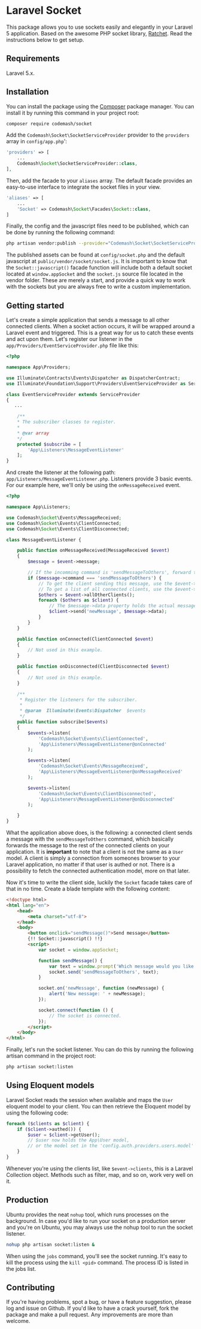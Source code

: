 # Laravel Socket

This package allows you to use sockets easily and elegantly in your Laravel 5 application. Based on the awesome PHP socket library, [Ratchet](https://github.com/ratchetphp/Ratchet). Read the instructions below to get setup.

## Requirements

Laravel 5.x.

## Installation


You can install the package using the [Composer](https://getcomposer.org/) package manager. You can install it by running this command in your project root:

```sh
composer require codemash/socket
```

Add the `Codemash\Socket\SocketServiceProvider` provider to the `providers` array in `config/app.php`':

```php
'providers' => [
    ...
    Codemash\Socket\SocketServiceProvider::class,
],
```

Then, add the facade to your `aliases` array. The default facade provides an easy-to-use interface to integrate the socket files in your view.

```php
'aliases' => [
    ...
    'Socket' => Codemash\Socket\Facades\Socket::class,
]
```

Finally, the config and the javascript files need to be published, which can be done by running the following command:

```sh
php artisan vendor:publish --provider="Codemash\Socket\SocketServiceProvider"
```

The published assets can be found at `config/socket.php` and the default javascript at `public/vendor/socket/socket.js`. It is important to know that the `Socket::javascript()` facade function will include both a default socket located at `window.appSocket` and the `socket.js` source file located in the vendor folder. These are merely a start, and provide a quick way to work with the sockets but you are always free to write a custom implementation.

## Getting started

Let's create a simple application that sends a message to all other connected clients. When a socket action occurs, it will be wrapped around a Laravel event and triggered. This is a great way for us to catch these events and act upon them. Let's register our listener in the `app/Providers/EventServiceProvider.php` file like this:

```php
<?php

namespace App\Providers;

use Illuminate\Contracts\Events\Dispatcher as DispatcherContract;
use Illuminate\Foundation\Support\Providers\EventServiceProvider as ServiceProvider;

class EventServiceProvider extends ServiceProvider
{
   ...

    /**
    * The subscriber classes to register.
    *
    * @var array
    */
    protected $subscribe = [
        'App\Listeners\MessageEventListener'
    ];
}
```

And create the listener at the following path: `app/Listeners/MessageEventListener.php`. Listeners provide 3 basic events. For our example here, we'll only be using the `onMessageReceived` event.

```php
<?php

namespace App\Listeners;

use Codemash\Socket\Events\MessageReceived;
use Codemash\Socket\Events\ClientConnected;
use Codemash\Socket\Events\ClientDisconnected;

class MessageEventListener {

    public function onMessageReceived(MessageReceived $event)
    {
        $message = $event->message;

        // If the incomming command is 'sendMessageToOthers', forward the message to the others.
        if ($message->command === 'sendMessageToOthers') {
            // To get the client sending this message, use the $event->from property.
            // To get a list of all connected clients, use the $event->clients pointer.
            $others = $event->allOtherClients();
            foreach ($others as $client) {
                // The $message->data property holds the actual message
                $client->send('newMessage', $message->data);
            }
        }
    }

    public function onConnected(ClientConnected $event)
    {
        // Not used in this example.
    }

    public function onDisconnected(ClientDisconnected $event)
    {
        // Not used in this example.
    }

    /**
     * Register the listeners for the subscriber.
     *
     * @param  Illuminate\Events\Dispatcher  $events
     */
    public function subscribe($events)
    {
        $events->listen(
            'Codemash\Socket\Events\ClientConnected',
            'App\Listeners\MessageEventListener@onConnected'
        );

        $events->listen(
            'Codemash\Socket\Events\MessageReceived',
            'App\Listeners\MessageEventListener@onMessageReceived'
        );

        $events->listen(
            'Codemash\Socket\Events\ClientDisconnected',
            'App\Listeners\MessageEventListener@onDisconnected'
        );

    }
}
```

What the application above does, is the following: a connected client sends a message with the `sendMessageToOthers` command, which basically forwards the message to the rest of the connected clients on your application. It is **important** to note that a client is not the same as a `User` model. A client is simply a connection from someones browser to your Laravel application, no matter if that user is authed or not. There is a possibility to fetch the connected authentication model, more on that later.

Now it's time to write the client side, luckily the `Socket` facade takes care of that in no time. Create a blade template with the following content:

```html
<!doctype html>
<html lang="en">
    <head>
        <meta charset="utf-8">
    </head>
    <body>
        <button onclick="sendMessage()">Send message</button>
        {!! Socket::javascript() !!}
        <script>
            var socket = window.appSocket;

            function sendMessage() {
                var text = window.prompt('Which message would you like to send?');
                socket.send('sendMessageToOthers', text);
            }

            socket.on('newMessage', function (newMessage) {
                alert('New message: ' + newMessage);
            });

            socket.connect(function () {
                // The socket is connected.
            });
        </script>
    </body>
</html>
```

Finally, let's run the socket listener. You can do this by running the following artisan command in the project root:

```sh
php artisan socket:listen
```

## Using Eloquent models

Laravel Socket reads the session when available and maps the `User` eloquent model to your client. You can then retrieve the Eloquent model by using the following code:

```php
foreach ($clients as $client) {
    if ($client->authed()) {
        $user = $client->getUser();
        // $user now holds the App\User model,
        // or the model set in the 'config.auth.providers.users.model' config variable.
    }
}
```

Whenever you're using the clients list, like `$event->clients`, this is a Laravel Collection object. Methods such as filter, map, and so on, work very well on it.

## Production

Ubuntu provides the neat `nohup` tool, which runs processes on the background. In case you'd like to run your socket on a production server and you're on Ubuntu, you may always use the nohup tool to run the socket listener.

```sh
nohup php artisan socket:listen &
```

When using the `jobs` command, you'll see the socket running. It's easy to kill the process using the `kill <pid>` command. The process ID is listed in the jobs list.

## Contributing

If you're having problems, spot a bug, or have a feature suggestion, please log and issue on Github. If you'd like to have a crack yourself, fork the package and make a pull request. Any improvements are more than welcome.

